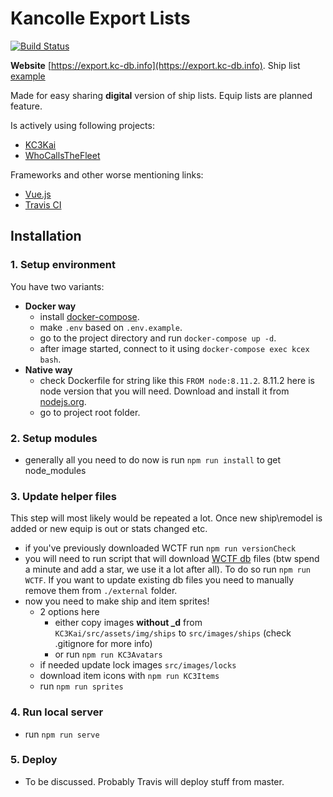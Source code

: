 # Kancolle Export Lists

[![Build Status](https://travis-ci.org/DynamicSTOP/KCExport.svg?branch=master)](https://travis-ci.org/DynamicSTOP/kcexport)

**Website** [https://export.kc-db.info](https://export.kc-db.info). Ship list [example](https://export.kc-db.info/#/ship-list-short/b07429decb38)  

Made for easy sharing **digital** version of ship lists. Equip lists are planned feature.
 
Is actively using following projects:
 - [KC3Kai](https://github.com/KC3Kai/KC3Kai)
 - [WhoCallsTheFleet](https://github.com/TeamFleet/WhoCallsTheFleet)
 
Frameworks and other worse mentioning links:
 - [Vue.js](https://vuejs.org/)
 - [Travis CI](https://travis-ci.org/)

## Installation

### 1. Setup environment  

You have two variants:  

- **Docker way**    
  - install [docker-compose](https://docs.docker.com/compose/).  
  - make `.env` based on `.env.example`. 
  - go to the project directory and run `docker-compose up -d`.
  - after image started, connect to it using `docker-compose exec kcex bash`.
- **Native way** 
  - check Dockerfile for string like this `FROM node:8.11.2`. 
    8.11.2 here is node version that you will need. Download and install it from [nodejs.org](https://nodejs.org/en/).
  - go to project root folder.
   
### 2. Setup modules  

- generally all you need to do now is run `npm run install` to get node_modules

### 3. Update helper files  

This step will most likely would be repeated a lot. Once new ship\remodel is added or new equip is out or stats changed etc.   

- if you've previously downloaded WCTF run `npm run versionCheck`
- you will need to run script that will download [WCTF db](https://github.com/TeamFleet/WhoCallsTheFleet) files (btw spend a minute and add a star, we use it a lot after all).
  To do so run `npm run WCTF`. If you want to update existing db files you need to manually remove them from `./external` folder.
- now you need to make ship and item sprites!  
  -  2 options here
     - either copy images **without _d** from `KC3Kai/src/assets/img/ships` to `src/images/ships` (check .gitignore for more info)
     - or run `npm run KC3Avatars`
  - if needed update lock images `src/images/locks`
  - download item icons with `npm run KC3Items`
  - run `npm run sprites`
  
### 4. Run local server

  - run `npm run serve`
  
### 5. Deploy

 - To be discussed. Probably Travis will deploy stuff from master.
